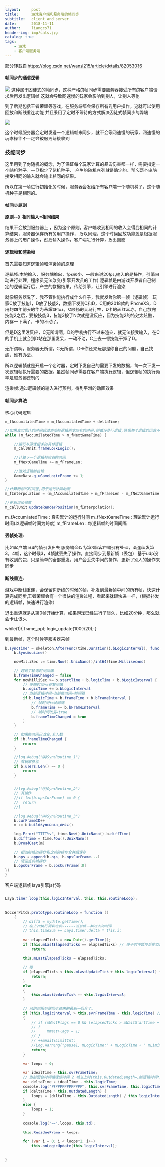 ```yaml
---
layout:     post
title:      游戏客户端和服务端的帧同步
subtitle:   client and server
date:       2018-11-11
author:     liangcs71
header-img: img/cats.jpg
catalog: true
tags:
    - 游戏
    - 客户端服务端
---
```

部分转载自 https://blog.csdn.net/wanzi215/article/details/82053036

#### 帧同步的通信逻辑

![](https://ws1.sinaimg.cn/large/e8127ba2ly1g1xcevf8tvj20gm09paaj.jpg)
这种属于囚徒式的帧同步，这种严格的帧同步需要服务器接受所有的客户端请求后再发出逻辑帧
这就会导致网速慢的玩家会影响到别人，让别人等他

到了后期包括王者荣耀等游戏，在服务端都会保存所有的用户操作，这就可以使用回放和断线重连功能
并且采用了定时不等待的方式解决囚徒式帧同步的弊端

![](https://ws1.sinaimg.cn/large/e8127ba2ly1g1xcu7i9inj20go0bjadv.jpg)

这个时候服务器会定时发送一个逻辑帧来同步，就不会等网速慢的玩家，网速慢的玩家操作不一定会被服务端接收到

### 技能同步

这里用到了伪随机的概念，为了保证每个玩家计算的暴击伤害都一样，需要指定一个随机种子，一旦指定了随机种子，
产生的随机序列就是确定的，那么两个电脑接受相同的输入就会输出相同的结果。

所以在第一帧进行初始化的时候，服务器会发给所有客户端一个随机种子，这个随机种子是相同的。


#### 帧同步原则


<strong>原则--》相同输入=相同结果</strong>

结果不会放到服务器上 ，因为这个原则，客户端收到相同的收入会得到相同的计算结果，服务器保存所有的用户操作，
所以同理，这个时候回放功能就是根据服务器上的用户操作，然后输入操作，客户端进行计算，放出画面

#### 逻辑帧和渲染帧

首先需要知道逻辑帧和渲染帧的原理

逻辑帧:本地输入，服务端输出，fps较少，一般来说20fps,输入的是操作，引擎自动进行处理，程序员无法改变(引擎开发员的工作)
逻辑帧是由游戏开发者自己制定的逻辑运行后，产生的数据结果，传给引擎，让引擎进行渲染

就像服务器说了，我不管你能执行成什么样子，我就发给你第一帧（逻辑帧） 玩家C放了技能1，D放了技能2，数据下发到C和D，C用的2018款的IPhoneXS，D用的四年前买的华为荣耀6Plus，C顺畅的天马行空，D卡的面红耳赤，自己放完技能2之后，要按技能3，技能3按了N次就是没反应，因为技能2的特效太炫酷，内存一下满了，卡的不动了。

但是D这里没反应，C无所谓啊，D的手机执行不过来渲染，就无法接受输入，在C的手机上就会到D站在那里发呆，一动不动，C上去一顿技能干掉了D。

无所谓啊，服务器无所谓，C无所谓，D卡你还来玩那是你自己的问题，自己找虐，谁有办法。

所以逻辑帧就是开启一个定时器，定时下发自己的需要下发的数据，每一次下发一次逻辑帧执行需要的数据。虽然帧同步需要在客户端执行逻辑，但逻辑帧的执行频率是服务器控制的

渲染帧:通过逻辑帧的输入进行预判，得到平滑的动画效果

#### 帧同步算法

核心代码逻辑

```java
m_fAccumilatedTime = m_fAccumilatedTime + deltaTime;

//如果真实累计的时间超过游戏帧逻辑原本应有的时间,则循环执行逻辑,确保整个逻辑的运算不会因为帧间隔时间的波动而计算出不同的结果
while (m_fAccumilatedTime > m_fNextGameTime) {

    //运行与游戏相关的具体逻辑
    m_callUnit.frameLockLogic();

    //计算下一个逻辑帧应有的时间
    m_fNextGameTime += m_fFrameLen;

    //游戏逻辑帧自增
    GameData.g_uGameLogicFrame += 1;
}

//计算两帧的时间差,用于运行补间动画
m_fInterpolation = (m_fAccumilatedTime + m_fFrameLen - m_fNextGameTime) / m_fFrameLen;

//更新渲染位置
m_callUnit.updateRenderPosition(m_fInterpolation);
```

m_fAccumilatedTime : 真实累计的运行时间
m_fNextGameTime : 理论累计运行时间(以逻辑帧时间为跨度)
m_fFrameLen : 每逻辑帧的时间间隔

#### 丢帧处理: 

比如客户端 id4的帧没发出去 服务端会以为第3帧客户端没有处理，会连续发第3，4帧，这个时候3，4帧就丢失了操作，直接同步到最新帧（丢包）
基于udp没有收到的包，只是简单的全部重发，用户会丢失中间的操作，更新了别人的操作来同步


#### 断线重连:
游戏中断线重连，会保留你断线的时候的帧，补发到最新帧中间的所有帧，快速计算完成同步,王者荣耀会有一个很快的渲染过程，看起来就跟快进一样，（根据补发的逻辑帧，快速进行渲染）

退出重连就是从第0帧开始计算，如果游戏已经进行了很久，比如20分钟，那么就会卡住很久

while(1){
	frame_opt;
	logic_update(1000/20);
}

到最新帧，这个时候等服务器来帧

```java
b.syncTimer = skeleton.AfterFunc(time.Duration(b.bLogicInterval), func() {
	b.SyncRoutine()

	nowMilliSec := time.Now().UnixNano()/int64(time.Millisecond)

	// 超过了轮询时间间隔
	b.frameTimeChanged = false
	for nowMilliSec >= b.startTime + b.logicTime + b.bLogicInterval {
		// 逻辑时间+=逻辑间隔
		b.logicTime += b.bLogicInterval
		// 当前逻辑时间>当前帧时间+帧间隔
		if b.logicTime > b.frameTime + b.bFrameInterval {
			// 帧时间+=帧间隔
			b.frameTime += b.bFrameInterval
			// 帧时间改变=true
			b.frameTimeChanged = true
		}
	}

	// 如果帧时间已改变,且人数
	if !b.frameTimeChanged {
		return
	}

	//log.Debug("@@SyncRoutine_1")
	// 有玩家参与
	if b.users.Len() == 0 {
		return
	}


	//log.Debug("@@SyncRoutine_2")
	// 有操作
	//if len(b.opsCurFrame) == 0 {
	//	return
	//}

	//log.Debug("@@SyncRoutine_3")
	b.curFrameID++
	m := b.buildSyncData_GM2C()

	log.Error("TTTT%v", time.Now().UnixNano()-b.diffTime)
	b.diffTime = time.Now().UnixNano()
	b.BroadCast(m)

	// 把当前帧的操作和之前的操作合并后保存
	b.ops = append(b.ops, b.opsCurFrame...)
	// 清空当前帧操作
	b.opsCurFrame = b.opsCurFrame[:0]
})
}

```
客户端逻辑帧
laya引擎js代码
```java

Laya.timer.loop(this.logicInterval, this, this.routineLoop);
 
 
SoccerPitch.prototype.routineLoop = function ()
    {
        // diffS = mydate.getTime();
        // 在上次执行更新之前------当前帧一共过去的时间
        // this.timeSum += Laya.timer.delta * this.i;
 
        var elapsedTicks = new Date().getTime();
        if (this.mLastElapsedTicks == elapsedTicks) // 便于时钟暂停后能立即停下来，哪怕是上次暂停后mLastUpdateTick还远远小于elapsedTicks，也会暂停
			return;
 
        this.mLastElapsedTicks = elapsedTicks;
 
        // 每
        if (elapsedTicks < this.mLastUpdateTick + this.logicInterval) {
			return;
        }
        else
        {
            this.mLastUpdateTick += this.logicInterval;
        }
			
        // 已跑到服务器同步过来的最新一回合了。
        if (this.logicInterval > this.svrFrameTime - this.logicTime) // 不够逻辑更新间隔，等下一次
        {
            // if (mWaitFlags == 0 && (elapsedTicks > mWaitStartTime + 400)) // 等待超过400ms，则提示信号弱效果
            // {
            //     mWaitFlags = 1;
            // }
            // ++mWaiteLimitCnt;
            //Log.Warning("pause1, mLogicTime:" + mLogicTime + " mLimitTime:" + mLimitTime);
            return;
        }
 
        var loops = 0;
 
        var idealTime = this.svrFrameTime;
        // 当前回合时间慢理想时间 2 帧以上时(this.OutdatedLength=1帧逻辑时间*3)，本次更新需要多个回合(加速)
        var deltaTime = idealTime - this.logicTime;
        console.log("PPPPPPPPPPPPPP", this.svrFrameTime, this.logicTime, deltaTime, this.OutdatedLength);
        if (deltaTime > this.OutdatedLength) {
            loops = (deltaTime - this.OutdatedLength) / this.logicInterval + 1;
        }
        else {
            loops = 1;
        }
 
        console.log("==",loops, this.td);
 
        this.ResidueFrame = loops;
 
        for (var i = 0; i < loops*2; i++)
            this.onLogicUpdate(this.logicInterval);
 
    
}
```









